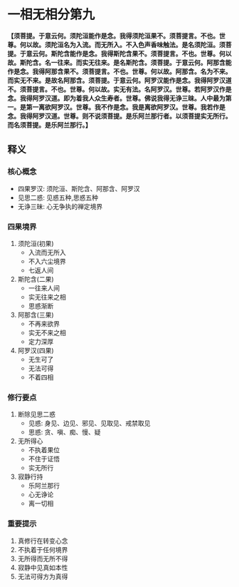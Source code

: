 # 一相无相分第九

**【须菩提。于意云何。须陀洹能作是念。我得须陀洹果不。须菩提言。不也。世尊。何以故。须陀洹名为入流。而无所入。不入色声香味触法。是名须陀洹。须菩提。于意云何。斯陀含能作是念。我得斯陀含果不。须菩提言。不也。世尊。何以故。斯陀含。名一往来。而实无往来。是名斯陀含。须菩提。于意云何。阿那含能作是念。我得阿那含果不。须菩提言。不也。世尊。何以故。阿那含。名为不来。而实无不来。是故名阿那含。须菩提。于意云何。阿罗汉能作是念。我得阿罗汉道不。须菩提言。不也。世尊。何以故。实无有法。名阿罗汉。世尊。若阿罗汉作是念。我得阿罗汉道。即为着我人众生寿者。世尊。佛说我得无诤三昧。人中最为第一。是第一离欲阿罗汉。世尊。我不作是念。我是离欲阿罗汉。世尊。我若作是念。我得阿罗汉道。世尊。则不说须菩提。是乐阿兰那行者。以须菩提实无所行。而名须菩提。是乐阿兰那行。】**

## 释义

### 核心概念
- 四果罗汉: 须陀洹、斯陀含、阿那含、阿罗汉
- 见思二惑: 见惑五种,思惑五种
- 无诤三昧: 心无争执的禅定境界

### 四果境界
1. 须陀洹(初果)
   - 入流而无所入
   - 不入六尘境界
   - 七返人间
2. 斯陀含(二果)
   - 一往来人间
   - 实无往来之相
   - 思惑渐断
3. 阿那含(三果)
   - 不再来欲界
   - 实无不来之相
   - 定力深厚
4. 阿罗汉(四果)
   - 无生可了
   - 无法可得
   - 不着四相

### 修行要点
1. 断除见思二惑
   - 见惑: 身见、边见、邪见、见取见、戒禁取见
   - 思惑: 贪、嗔、痴、慢、疑
2. 无所得心
   - 不执着果位
   - 不住于证悟
   - 实无所行
3. 寂静行持
   - 乐阿兰那行
   - 心无诤论
   - 离一切相

### 重要提示
1. 真修行在转变心念
2. 不执着于任何境界
3. 无所得而无所不得
4. 寂静中见真如本性
5. 无法可得方为真得
